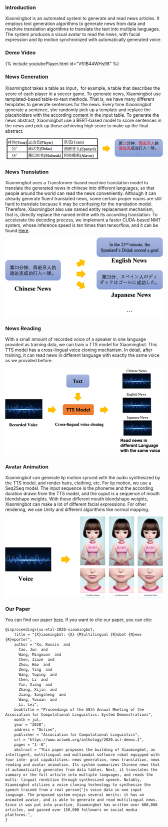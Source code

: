 ### Introduction

Xiaomingbot is an automated system to generate and read news articles. It employs text generation algorithms to generate news from data and machine translation algorithms to translate the text into multiple languages. The system produces a visual avatar to read the news, with facial expression and lip motion synchronized with automatically generated voice.

### Demo Video

{% include youtubePlayer.html id="V51B44WHs98" %}

### News Generation

Xiaomingbot takes a table as input，for example, a table that describes the score of each player in a soccer game.
To generate news, Xiaomingbot use templated-based table-to-text methods.
That is, we have many different templates to generate sentences for the news.
Every time Xiaomingbot generate a sentence, she randomly pick up a template and replace the placeholders with the according content in the input table.
To generate the news abstract, Xiaomingbot use a BERT-based model to score sentences in the news and pick up those achieving high score to make up the final abstract.

![image](IMG/generate.png)

### News Translation

Xiaomingbot uses a Transformer-based machine translation model to translate the generated news in chinese into different languages, so that people around the world can read the news conveniently.
Although it can already generate fluent translated news, some certain proper nouns are still hard to translate because it may be confusing for the translation model.
Therefore, Xiaomingbot also use named entity replacement mechanism, that is, directly replace the named entitie with its according translation.
To accelerate the decoding process, we implement a faster CUDA-based NMT system, whose inference speed is ten times than tensorflow, and it can be found [Here](https://github.com/bytedance/byseqlib).

![image](IMG/nmt.png)

### News Reading

With a small amount of recorded voice of a speaker in one language provided as training data, we can train a TTS model for Xiaomingbot.
This TTS model has a cross-lingual voice cloning mechanism.
In detail, after training, it can read news in different language with exactly the same voice as we provided before.

![image](IMG/voice.png)

### Avatar Animation

Xiaomingbot can generate lip motion synced with the audio synthesized by the TTS model, and render hairs, clothing, etc.
For lip motion, we use a Seq2Seq model.
The input sequence is the phoneme and the according duration drawn from the TTS model, and the ouput is a sequence of mouth blendshape weights.
With these different mouth blendshape weights, Xiaomingbot can make a lot of different facial expressions.
For other rendering, we use Unity and different algorithms like normal mapping.

![image](IMG/avatar.png)

### Our Paper

You can find our paper [here](https://www.aclweb.org/anthology/2020.acl-demos.1.pdf). If you want to cite our paper, you can cite:

    @inproceedings{xu-etal-2020-xiaomingbot,
        title = "{X}iaomingbot: {A} {M}ultilingual {R}obot {N}ews {R}eporter",
        author = "Xu, Runxin  and
          Cao, Jun  and
          Wang, Mingxuan  and
          Chen, Jiaze  and
          Zhou, Hao  and
          Zeng, Ying  and
          Wang, Yuping  and
          Chen, Li  and
          Yin, Xiang  and
          Zhang, Xijin  and
          Jiang, Songcheng  and
          Wang, Yuxuan  and
          Li, Lei",
        booktitle = "Proceedings of the 58th Annual Meeting of the Association for Computational Linguistics: System Demonstrations",
        month = jul,
        year = "2020",
        address = "Online",
        publisher = "Association for Computational Linguistics",
        url = "https://www.aclweb.org/anthology/2020.acl-demos.1",
        pages = "1--8",
        abstract = "This paper proposes the building of Xiaomingbot, an intelligent, multilingual and multimodal software robot equipped with four inte- gral capabilities: news generation, news translation, news reading and avatar animation. Its system summarizes Chinese news that it automatically generates from data tables. Next, it translates the summary or the full article into multiple languages, and reads the multi- lingual rendition through synthesized speech. Notably, Xiaomingbot utilizes a voice cloning technology to synthesize the speech trained from a real person{'}s voice data in one input language. The proposed system enjoys several merits: it has an animated avatar, and is able to generate and read multilingual news. Since it was put into practice, Xiaomingbot has written over 600,000 articles, and gained over 150,000 followers on social media platforms.",
    }
